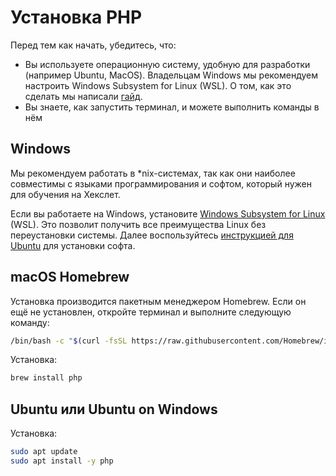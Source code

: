 # Установка PHP

Перед тем как начать, убедитесь, что:

- Вы используете операционную систему, удобную для разработки (например Ubuntu,
  MacOS). Владельцам Windows мы рекомендуем настроить Windows Subsystem for
  Linux (WSL). О том, как это сделать мы написали
  [гайд](https://guides.hexlet.io/ubuntu-linux-in-windows/).
- Вы знаете, как запустить терминал, и можете выполнить команды в нём

## Windows

Мы рекомендуем работать в *nix-системах, так как они наиболее совместимы с языками программирования и софтом, который
нужен для обучения на Хекслет.

Если вы работаете на Windows,
установите [Windows Subsystem for Linux](https://docs.microsoft.com/ru-ru/windows/wsl/install-win10) (WSL). Это позволит
получить все преимущества Linux без переустановки системы. Далее
воспользуйтесь [инструкцией для Ubuntu](#менеджеры-linux) для установки софта.

## macOS Homebrew

Установка производится пакетным менеджером Homebrew. Если он ещё не установлен, откройте терминал и выполните следующую
команду:

```bash
/bin/bash -c "$(curl -fsSL https://raw.githubusercontent.com/Homebrew/install/HEAD/install.sh)"
```

Установка:

```bash
brew install php
```

## Ubuntu или Ubuntu on Windows

Установка:

```bash
sudo apt update
sudo apt install -y php
```
